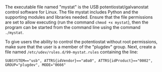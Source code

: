 The executable file named "mystat" is the USB potentiostat/galvanostat control software for Linux. The file mystat includes Python and the supporting modules and libraries needed.  Ensure that the file permissions are set to allow executing (run the command `chmod +x mystat`), then the program can be started from the command line using the command `./mystat`.

To give users the ability to control the potentiostat without root permissions, make sure that the user is a member of the "plugdev" group.  Next, create a file named `/etc/udev/rules.d/99-mystat.rules` containing the line:

```
SUBSYSTEM=="usb", ATTRS{idVendor}=="a0a0", ATTRS{idProduct}=="0002", GROUP="plugdev", MODE="0666"
```
